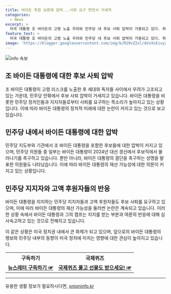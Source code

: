 ```yaml
---
title: 바이든 후원 보류에 압박...사퇴 요구 면전서 거세져
categories:
  - News
excerpt: >
  미국 대통령 조 바이든의 고령 노출 우려와 민주당 내 후보 사퇴 압박이 가중되고 있다. 하원 원내대표 등 민주당 지도부와 의원들이 바이든에게 후보 사퇴를 촉구하고, 고액 후원자들도 후원을 보류할 예정이라고 한다. 바이든은 이에 대해 계속해서 우려가 나온다는 점을 이해하고 전국의 주지사, 시장들과의 교류를 통해 지지를 얻고자 노력 중이라고 밝혔다. 또한 오바마 전 대통령과 낸시 펠로시 전 하원의장 등도 바이든 대통령의 재선 가능성을 우려하는 것으로 알려졌다.
feature_text: >
  미국 대통령 조 바이든의 고령 노출 우려와 민주당 내 후보 사퇴 압박이 가중되고 있다. 하원 원내대표 등 민주당 지도부와 의원들이 바이든에게 후보 사퇴를 촉구하고, 고액 후원자들도 후원을 보류할 예정이라고 한다. 바이든은 이에 대해 계속해서 우려가 나온다는 점을 이해하고 전국의 주지사, 시장들과의 교류를 통해 지지를 얻고자 노력 중이라고 밝혔다. 또한 오바마 전 대통령과 낸시 펠로시 전 하원의장 등도 바이든 대통령의 재선 가능성을 우려하는 것으로 알려졌다.
image: 'https://blogger.googleusercontent.com/img/b/R29vZ2xl/AVvXsEixyZcFfHzMRdzZMjFBmAUKJYCLCGyLL1o632UiGVXcaFdKo_bkvkuCioo0uUKlGfBVcT3P84aROyZIXSBEx3Aw5nCQ3pTgDom1WDC4m8eifvWiAmWEEVb4x6G_l8C0QH225ldMjyaFvpxGEBGNO37VmDTDMHGhJPq73UglMfDca1-0aw/s1600/blogspot.png'
---
```


<p><img src="https://blogger.googleusercontent.com/img/b/R29vZ2xl/AVvXsEixyZcFfHzMRdzZMjFBmAUKJYCLCGyLL1o632UiGVXcaFdKo_bkvkuCioo0uUKlGfBVcT3P84aROyZIXSBEx3Aw5nCQ3pTgDom1WDC4m8eifvWiAmWEEVb4x6G_l8C0QH225ldMjyaFvpxGEBGNO37VmDTDMHGhJPq73UglMfDca1-0aw/s1600/blogspot.png" alt="info 속보" /></p>

<h2 data-ke-size="size26">조 바이든 대통령에 대한 후보 사퇴 압박</h2>

<p data-ke-size="size16">조 바이든 대통령이 고령 리스크를 노출한 후 세대와 독자들 사이에서 우려가 고조되고 있는 가운데, 민주당 안팎에서 후보 사퇴 압박이 거세지고 있습니다. 바이든 대통령을 비롯한 민주당 정치인들과 지지자들로부터 사퇴를 요구하는 목소리가 높아지고 있는 상황입니다. 이에 따라 바이든 대통령의 정치적 미래에 대한 논란이 커지고 있는 것으로 보고 있습니다.</p>

<h2 data-ke-size="size26">민주당 내에서 바이든 대통령에 대한 압박</h2>

<p data-ke-size="size16">민주당 지도부와 기관에서 조 바이든 대통령을 포함한 후보들에 대한 압박이 커지고 있으며, 민주당 의원들 중 일부는 바이든 대통령이 2024년 대선 경선에서 후보직에서 물러나기를 촉구하고 있습니다. 뿐만 아니라, 바이든 대통령의 결단을 촉구하는 성명을 발표한 의원들도 나타났습니다. 이에 따라 바이든 대통령의 재선 가능성에 대한 의문이 커지고 있는 상황입니다.</p>

<h2 data-ke-size="size26">민주당 지지자와 고액 후원자들의 반응</h2>

<p data-ke-size="size16">바이든 대통령을 지지하는 민주당 지지자들과 고액 후원자들도 후보 사퇴를 요구하고 있으며, 이에 따라 바이든 대통령의 재선 가능성을 둘러싼 논란은 계속되고 있습니다. 이러한 상황 속에서 바이든 대통령과 그의 캠프는 지지를 받는 부분과 여론의 반응에 대해 심사숙고하고 있는 것으로 전해지고 있습니다.</p>

<p data-ke-size="size16">이 같은 상황은 미국 정치권 내에서 큰 화제가 되고 있으며, 앞으로의 바이든 대통령의 행보와 민주당 내부의 동향이 미국 정치에 미치는 영향에 대한 관심이 높아지고 있습니다.</p>

<table>
  <tr>
    <th>구독하기</th>
    <th>국제퀴즈</th>
  </tr>
  <tr>
    <td style="text-align: center; height: 17px;"><a href="https://page.stibee.com/subscriptions/275739"><b>뉴스레터 구독하기 ☞</b></a></td>
    <td style="text-align: center; height: 17px;"><a href="https://www.chosun.com/members-event/?mec=n_quiz"><b>국제퀴즈 풀고 선물도 받으세요! ☞</b></a></td>
  </tr>
</table>

<hr>
유용한 생활 정보가 필요하시다면, <a href="https://onioninfo.kr" rel="dofollow">onioninfo.kr</a>


